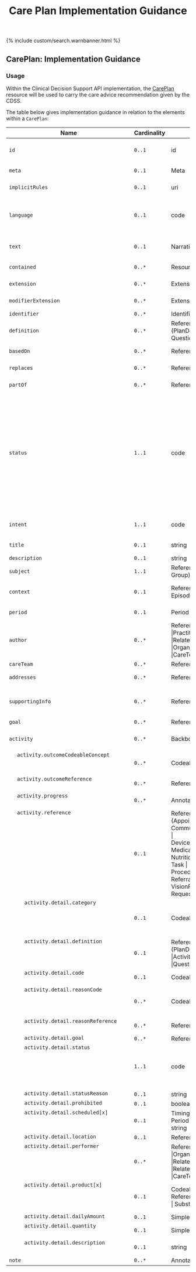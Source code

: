 ﻿---
title: Care Plan Implementation Guidance
keywords: careplan, rest,
tags: [rest,fhir,api]
sidebar: ctp_rest_sidebar
permalink: api_care_plan.html
summary: CarePlan resource implementation guidance
---

{% include custom/search.warnbanner.html %}
<!--

{% include custom/fhir.referencemin.html resource="" userlink="" page="" fhirname="CarePlan" fhirlink="[CarePlan](http://hl7.org/fhir/stu3/careplan.html)" content="User Stories" userlink="" %}

-->
<style>
td.sub{
    content: '';
    display: block;
    width: 285px;
    background-image: url(images/tbl_vjoin_end.png);
    background-repeat: no-repeat;
    background-position: 10px 10px;
    padding-left: 30px; 
}
td.sub-sub{
    content: '';
    display: block;
    width: 285px;
    background-image: url(images/tbl_vjoin_end.png);
    background-repeat: no-repeat;
    background-position: 30px 10px;
    padding-left: 50px; 
}
td.sub-sub-sub{
    content: '';
    display: block;
    width: 285px;
    background-image: url(images/tbl_vjoin_end.png);
    background-repeat: no-repeat;
    background-position: 50px 10px;
    padding-left: 70px;
}
</style>

## CarePlan: Implementation Guidance ##
### Usage ###
Within the Clinical Decision Support API implementation, the [CarePlan](http://hl7.org/fhir/stu3/careplan.html) resource will be used to carry the care advice recommendation given by the CDSS.

The table below gives implementation guidance in relation to the elements within a `CarePlan`:

<table style="min-width:100%;width:100%">
<thead><tr><th>Name</th><th>Cardinality</th><th>Type</th><th>FHIR Documentation</th><th>CDS Implementation Guidance</th></tr></thead>
<tbody>
<tr><td><code class="highlighter-rouge">id</code></td><td><code class="highlighter-rouge">0..1</code></td><td>id</td><td>Logical id of this artifact</td><td>Note that this will always be populated except when the resource is being created (initial creation call)</td></tr>
<tr><td><code class="highlighter-rouge">meta</code></td><td><code class="highlighter-rouge">0..1</code></td><td>Meta</td><td>Metadata about the resource</td><td>&nbsp;</td></tr>
<tr><td><code class="highlighter-rouge">implicitRules</code></td><td><code class="highlighter-rouge">0..1</code></td><td>uri</td><td>A set of rules under which this content was created</td><td>&nbsp;</td></tr>
<tr><td><code class="highlighter-rouge">language</code></td><td><code class="highlighter-rouge">0..1</code></td><td>code</td><td>Language of the resource content. <a href="http://hl7.org/fhir/stu3/valueset-languages.html">Common Languages</a>  (Extensible  but limited to  All Languages)</td><td>&nbsp;</td></tr>
<tr><td><code class="highlighter-rouge">text</code></td><td><code class="highlighter-rouge">0..1</code></td><td>Narrative</td><td>Text summary of the resource, for human interpretation</td><td>This MUST be populated with the human readable care plan.  This will be displayed by the EMS to the user.</td></tr>
<tr><td><code class="highlighter-rouge">contained</code></td><td><code class="highlighter-rouge">0..*</code></td><td>Resource</td><td>Contained, inline Resources</td><td>This should not be populated.</td></tr>
<tr><td><code class="highlighter-rouge">extension</code></td><td><code class="highlighter-rouge">0..*</code></td><td>Extension</td><td>Additional Content defined by implementations</td><td>&nbsp;</td></tr>
<tr><td><code class="highlighter-rouge">modifierExtension</code></td><td><code class="highlighter-rouge">0..*</code></td><td>Extension</td><td>Extensions that cannot be ignored</td><td>&nbsp;</td></tr>
<tr><td><code class="highlighter-rouge">identifier</code></td><td><code class="highlighter-rouge">0..*</code></td><td>Identifier</td><td>External Ids for this plan</td><td>&nbsp;</td></tr>
<tr><td><code class="highlighter-rouge">definition</code></td><td><code class="highlighter-rouge">0..*</code></td><td>Reference (PlanDefinition | Questionnaire)</td><td>Protocol or definition</td><td>&nbsp;</td></tr>
<tr><td><code class="highlighter-rouge">basedOn</code></td><td><code class="highlighter-rouge">0..*</code></td><td>Reference (CarePlan)</td><td>Fulfils care plan</td><td>This element MUST NOT be populated.</td></tr>
<tr><td><code class="highlighter-rouge">replaces</code></td><td><code class="highlighter-rouge">0..*</code></td><td>Reference CarePlan)</td><td>CarePlan replaced by this CarePlan</td><td>&nbsp;</td></tr>
<tr><td><code class="highlighter-rouge">partOf</code></td><td><code class="highlighter-rouge">0..*</code></td><td>Reference (CarePlan)</td><td>Part of referenced CarePlan</td><td>This element MUST NOT be populated.</td></tr>
<tr><td><code class="highlighter-rouge">status</code></td><td><code class="highlighter-rouge">1..1</code></td><td>code</td><td>draft | active | suspended | completed | entered-in-error | cancelled | unknown <a href="https://www.hl7.org/fhir/stu3/valueset-care-plan-status.html">CarePlanStatus (Required)</a></td><td>This MUST be populated with either 'active', 'completed' or 'cancelled'. Other statuses are not valid.  The status of the `CarePlan` MUST match the status of the `RequestGroup` which references this `CarePlan`
When created by the CDS and 'sent' to the EMS, the plan has a status of 'active'. After acknowledgement by the user, the status of the plan is 'completed'. If a plan is displayed to the user, but not acknowledged, and the user goes back in the process (answers a question differently) so that the plan is no longer on screen, this should be 'cancelled'.</td></tr>
<tr><td><code class="highlighter-rouge">intent</code></td><td><code class="highlighter-rouge">1..1</code></td><td>code</td><td>proposal | plan | order | option <a href="https://www.hl7.org/fhir/stu3/valueset-care-plan-intent.html">CarePlanIntent (Required)</a></td><td>This MUST be populated with the value 'plan'.</td></tr>
<tr><td><code class="highlighter-rouge">title</code></td><td><code class="highlighter-rouge">0..1</code></td><td>string</td><td>Human-friendly name for the CarePlan</td><td>&nbsp;</td></tr>
<tr><td><code class="highlighter-rouge">description</code></td><td><code class="highlighter-rouge">0..1</code></td><td>string</td><td>Summary of nature of plan</td><td>&nbsp;</td></tr>
<tr><td><code class="highlighter-rouge">subject</code></td><td><code class="highlighter-rouge">1..1</code></td><td>Reference (Patient | Group)</td><td>Who care plan is for</td><td>This MUST be populated with a reference to the Patient resource</td></tr>
<tr><td><code class="highlighter-rouge">context</code></td><td><code class="highlighter-rouge">0..1</code></td><td>Reference (Encounter | EpisodeOfCare)</td><td>Created in context of</td><td>This MUST be populated with the Encounter for this journey, from the ServiceDefinition.$evaluate.encounter</td></tr>
<tr><td><code class="highlighter-rouge">period</code></td><td><code class="highlighter-rouge">0..1</code></td><td>Period</td><td>Time period plan covers</td><td>This MAY be populated in the case of advice covering a long period.</td></tr>
<tr><td><code class="highlighter-rouge">author</code></td><td><code class="highlighter-rouge">0..*</code></td><td>Reference (Patient |Practitioner |RelatedPerson |Organization |CareTeam)</td><td>Who is responsible for contents of the plan</td><td>This MUST reference the <a href="https://fhir.hl7.org.uk/STU3/StructureDefinition/CareConnect-Organization-1">CareConnect-Organization-1</a> profile and will hold the organisation details of the CDSS.</td></tr>
<tr><td><code class="highlighter-rouge">careTeam</code></td><td><code class="highlighter-rouge">0..*</code></td><td>Reference (CareTeam)</td><td>Who's involved in plan?</td><td>This MUST NOT be populated.</td></tr>
<tr><td><code class="highlighter-rouge">addresses</code></td><td><code class="highlighter-rouge">0..*</code></td><td>Reference (Condition)</td><td>Health issues this plan addresses</td><td>This MUST be populated with the Concern that is driving this care plan.</td></tr>
<tr><td><code class="highlighter-rouge">supportingInfo</code></td><td><code class="highlighter-rouge">0..*</code></td><td>Reference (Any)</td><td>&nbsp;</td><td>This MUST be populated with assertions or QuestionnaireResponses that are driving this care plan.</td></tr>
<tr><td><code class="highlighter-rouge">goal</code></td><td><code class="highlighter-rouge">0..*</code></td><td>Reference (Goal)</td><td>Desired outcome of plan</td><td>This MUST NOT be populated.</td></tr>
<tr><td><code class="highlighter-rouge">activity</code></td><td><code class="highlighter-rouge">0..*</code></td><td>BackboneElement</td><td>Action to occur as part of plan - provide a reference or detail, not both</td><td>This MUST NOT be populated.</td></tr>
<tr><td class="sub"><code class="highlighter-rouge">activity.outcomeCodeableConcept</code></td><td><code class="highlighter-rouge">0..*</code></td><td>CodeableConcept</td><td>Results of the activity <a href="https://www.hl7.org/fhir/stu3/valueset-care-plan-activity-outcome.html">Care Plan Activity Outcome (Example)</a></td><td>This MUST NOT be populated.</td></tr>
<tr><td class="sub"><code class="highlighter-rouge">activity.outcomeReference</code></td><td><code class="highlighter-rouge">0..*</code></td><td>Reference (Any)</td><td>Appointment, Encounter, Procedure, etc.</td><td>This MUST NOT be populated.</td></tr>
<tr><td class="sub"><code class="highlighter-rouge">activity.progress</code></td><td><code class="highlighter-rouge">0..*</code></td><td>Annotation</td><td>Comments about the activity status/progress</td><td>This MUST NOT be populated.</td></tr>
<tr><td class="sub"><code class="highlighter-rouge">activity.reference</code></td><td><code class="highlighter-rouge">0..1</code></td><td>Reference<br>(Appointment |<br>CommunicationRequest |<br>DeviceRequest |<br>MedicationRequest |<br>NutritionOrder |<br>Task |<br>ProcedureRequest |<br>ReferralRequest |<br>VisionPrescription |<br>RequestGroup)</td><td>Activity details defined in specific resource</td><td>This MUST NOT be populated.</td></tr>
<tr><td class="sub-sub"><code class="highlighter-rouge">activity.detail.category</code></td><td><code class="highlighter-rouge">0..1</code></td><td>CodeableConcept</td><td>diet | drug | encounter | observation | procedure | supply | other <a href="https://www.hl7.org/fhir/stu3/valueset-care-plan-activity-category.html">CarePlanActivityCategory (Example)</a></td><td>This MUST NOT be populated.</td></tr>
<tr><td class="sub-sub"><code class="highlighter-rouge">activity.detail.definition</code></td><td><code class="highlighter-rouge">0..1</code></td><td>Reference (PlanDefinition |ActivityDefinition |Questionnaire)</td><td>Protocol or definition</td><td>This MUST NOT be populated.</td></tr>
<tr><td class="sub-sub"><code class="highlighter-rouge">activity.detail.code</code></td><td><code class="highlighter-rouge">0..1</code></td><td>CodeableConcept</td><td>Detail type of activity <a href="https://www.hl7.org/fhir/stu3/valueset-care-plan-activity.html">Care Plan Activity (Example)</a></td><td>This MUST NOT be populated.</td></tr>
<tr><td class="sub-sub"><code class="highlighter-rouge">activity.detail.reasonCode</code></td><td><code class="highlighter-rouge">0..*</code></td><td>CodeableConcept</td><td>Why activity should be done or why activity was prohibited <a href="https://www.hl7.org/fhir/stu3/valueset-activity-reason.html">Activity Reason (Example)</a></td><td>This MUST NOT be populated.</td></tr>
<tr><td class="sub-sub"><code class="highlighter-rouge">activity.detail.reasonReference</code></td><td><code class="highlighter-rouge">0..*</code></td><td>Reference (Condition)</td><td>Condition triggering need for activity</td><td>This MUST NOT be populated.</td></tr>
<tr><td class="sub-sub"><code class="highlighter-rouge">activity.detail.goal</code></td><td><code class="highlighter-rouge">0..*</code></td><td>Reference (Goal)</td><td>Goals this activity relates to</td><td>This MUST NOT be populated.</td></tr>
<tr><td class="sub-sub"><code class="highlighter-rouge">activity.detail.status</code></td><td><code class="highlighter-rouge">1..1</code></td><td>code</td><td>not-started | scheduled | in-progress | on-hold | completed | cancelled | unknown <a href="https://www.hl7.org/fhir/stu3/valueset-care-plan-activity-status.html">CarePlanActivityStatus (Required)</a></td><td>This MUST NOT be populated.</td></tr>
<tr><td class="sub-sub"><code class="highlighter-rouge">activity.detail.statusReason</code></td><td><code class="highlighter-rouge">0..1</code></td><td>string</td><td>Reason for current status</td><td>This MUST NOT be populated.</td></tr>
<tr><td class="sub-sub"><code class="highlighter-rouge">activity.detail.prohibited</code></td><td><code class="highlighter-rouge">0..1</code></td><td>boolean</td><td>Do NOT do</td><td>This MUST NOT be populated.</td></tr>
<tr><td class="sub-sub"><code class="highlighter-rouge">activity.detail.scheduled[x]</code></td><td><code class="highlighter-rouge">0..1</code></td><td>Timing <br/>Period <br/>string</td><td>When activity is to occur</td><td>This MUST NOT be populated.</td></tr>
<tr><td class="sub-sub"><code class="highlighter-rouge">activity.detail.location</code></td><td><code class="highlighter-rouge">0..1</code></td><td>Reference (Location)</td><td>Where it should happen</td><td>This MUST NOT be populated.</td></tr>
<tr><td class="sub-sub"><code class="highlighter-rouge">activity.detail.performer</code></td><td><code class="highlighter-rouge">0..*</code></td><td>Reference (Practitioner |Organization |RelatedPerson |RelatedPerson |Patient |CareTeam)</td><td>Who will be responsible?</td><td>This MUST NOT be populated.</td></tr>
<tr><td class="sub-sub"><code class="highlighter-rouge">activity.detail.product[x]</code></td><td><code class="highlighter-rouge">0..1</code></td><td>CodeableConcept Reference (Medication | Substance)</td><td>What is to be administered/supplied <a href="https://www.hl7.org/fhir/stu3/valueset-medication-codes.html">SNOMED CT Medication Codes (Example)</a></td><td>This MUST NOT be populated.</td></tr>
<tr><td class="sub-sub"><code class="highlighter-rouge">activity.detail.dailyAmount</code></td><td><code class="highlighter-rouge">0..1</code></td><td>SimpleQuantity</td><td>How to consume/day?</td><td>This MUST NOT be populated.</td></tr>
<tr><td class="sub-sub"><code class="highlighter-rouge">activity.detail.quantity</code></td><td><code class="highlighter-rouge">0..1</code></td><td>SimpleQuantity</td><td>How much to administer/supply/consume</td><td>This MUST NOT be populated.</td></tr>
<tr><td class="sub-sub"><code class="highlighter-rouge">activity.detail.description</code></td><td><code class="highlighter-rouge">0..1</code></td><td>string</td><td>Extra info describing activity to perform</td><td>This MUST NOT be populated.</td></tr>
<tr><td><code class="highlighter-rouge">note</code></td><td><code class="highlighter-rouge">0..*</code></td><td>Annotation</td><td>Comments about the plan</td><td>This MUST NOT be populated.</td></tr>
</tbody></table>

<!--stackedit_data:
eyJoaXN0b3J5IjpbNTc4NTc2ODYxLC0xOTM2NDM2MzgxXX0=
-->
